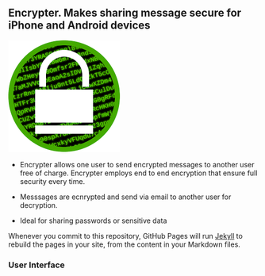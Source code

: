 ## Encrypter. Makes sharing message secure for iPhone and Android devices

![Alt text](https://github.com/dohalloran/Encrypter/blob/master/images.png?raw=true "Title")

- Encrypter allows one user to send encrypted messages to another user free of charge. Encrypter employs end to end encryption that ensure full security every time. 

- Messsages are ecnrypted and send via email to another user for decryption.

- Ideal for sharing passwords or sensitive data 

Whenever you commit to this repository, GitHub Pages will run [Jekyll](https://jekyllrb.com/) to rebuild the pages in your site, from the content in your Markdown files.

### User Interface



